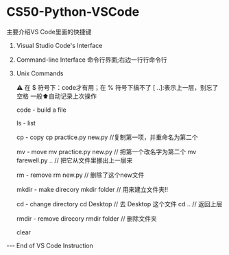 # CS50-Python-VSCode

主要介绍VS Code里面的快捷键

1. Visual Studio Code's Interface

2. Command-line Interface 命令行界面;右边一行行命令行

3. Unix Commands

    ⚠️ 在 $ 符号下：code才有用；在 % 符号下搞不了 
    [ ..]:表示上一层，别忘了空格
    一般⬆️自动记录上次操作
  
    code - build a file
    
    ls - list
    
    cp - copy
      cp practice.py new.py
      //复制第一项，并重命名为第二个
      
    mv - move
      mv practice.py new.py
      // 把第一个改名字为第二个
      mv farewell.py ..
      // 把它从文件里挪出上一层来
    
    rm - remove
      rm new.py
      // 删除了这个new文件
    
    mkdir - make direcory
      mkdir folder
      // 用来建立文件夹!!
    
    cd - change directory
      cd Desktop
      // 去 Desktop 这个文件
      cd ..
      // 返回上层
    
    rmdir - remove direcory
      rmdir folder
      // 删除文件夹
    
    clear 
  
  
  --- End of VS Code Instruction


